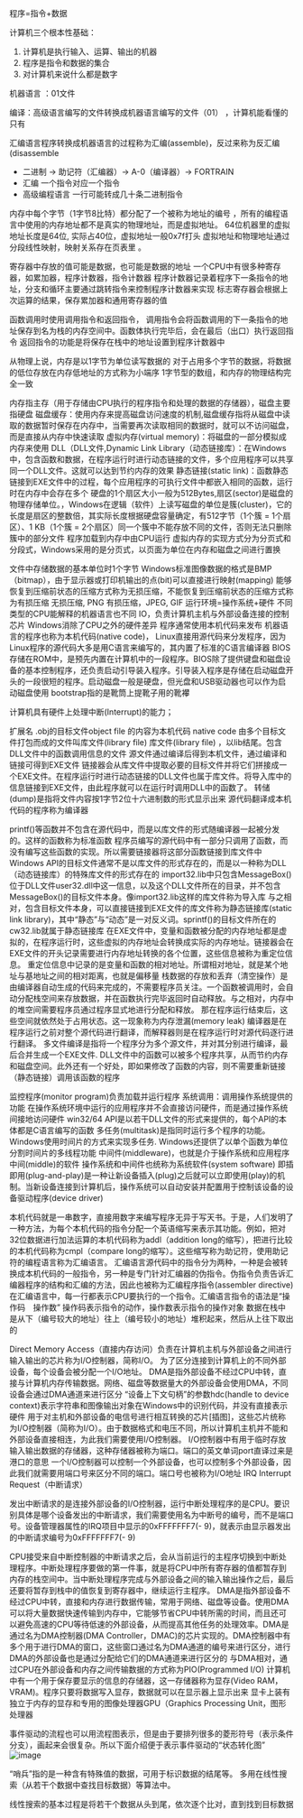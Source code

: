 程序=指令+数据 

计算机三个根本性基础：  

1. 计算机是执行输入、运算、输出的机器  
2. 程序是指令和数据的集合 
3. 对计算机来说什么都是数字 



机器语言 ：01文件

编译：高级语言编写的文件转换成机器语言编写的文件（01）  ，计算机能看懂的只有

汇编语言程序转换成机器语言的过程称为汇编(assemble)，反过来称为反汇编(disassemble 





- 二进制 → 助记符（汇编器）→ A-0（编译器）→ FORTRAIN
- 汇编 一个指令对应一个指令
- 高级编程语言 一行可能转成几十条二进制指令



内存中每个字节（1字节8比特）都分配了一个被称为地址的编号 ，所有的编程语言中使用的内存地址都不是真实的物理地址，而是虚拟地址。  64位机器里的虚拟地址长度是64位, 实际占40位，虚拟地址一般0x7f打头  虚拟地址和物理地址通过分段线性映射，映射关系存在页表里 。

寄存器中存放的值可能是数据，也可能是数据的地址  一个CPU中有很多种寄存器，如累加器，程序计数器，指令计数器  程序计数器记录着程序下一条指令的地址，分支和循环主要通过跳转指令来控制程序计数器来实现  标志寄存器会根据上次运算的结果，保存累加器和通用寄存器的值 

函数调用时使用调用指令和返回指令，  调用指令会将函数调用的下一条指令的地址保存到名为栈的内存空间中。函数体执行完毕后，会在最后（出口）执行返回指令  返回指令的功能是将保存在栈中的地址设置到程序计数器中 





从物理上说，内存是以1字节为单位读写数据的
对于占用多个字节的数据，将数据的低位存放在内存低地址的方式称为小端序
1字节型的数组，和内存的物理结构完全一致

内存指主存（用于存储由CPU执行的程序指令和处理的数据的存储器），磁盘主要指硬盘
磁盘缓存：使用内存来提高磁盘访问速度的机制,磁盘缓存指将从磁盘中读取的数据暂时保存在内存中，当需要再次读取相同的数据时，就可以不访问磁盘，而是直接从内存中快速读取
虚拟内存(virtual memory)：将磁盘的一部分模拟成内存来使用
DLL（DLL文件,Dynamic Link Library（动态链接库）：在Windows中，包含函数和数据，在程序运行时进行动态链接的文件，多个应用程序可以共享同一个DLL文件。这就可以达到节约内存的效果
静态链接(static link)：函数静态链接到EXE文件中的过程，每个应用程序的可执行文件中都嵌入相同的函数，运行时在内存中会存在多个
硬盘的1个扇区大小一般为512Bytes,扇区(sector)是磁盘的物理存储单位。，Windows在逻辑（软件）上读写磁盘的单位是簇(cluster)，它的长度是扇区的整数倍，其实际长度根据硬盘容量确定，有512字节（1个簇 = 1个扇区）、1 KB（1个簇 = 2个扇区）同一个簇中不能存放不同的文件，否则无法只删除簇中的部分文件
程序加载到内存中由CPU运行
虚拟内存的实现方式分为分页式和分段式，Windows采用的是分页式，以页面为单位在内存和磁盘之间进行置换


文件中存储数据的基本单位时1个字节
Windows标准图像数据的格式是BMP（bitmap），由于显示器或打印机输出的点(bit)可以直接进行映射(mapping) 
能够恢复到压缩前状态的压缩方式称为无损压缩，不能恢复到压缩前状态的压缩方式称为有损压缩
无损压缩, PNG
有损压缩，JPEG, GIF
运行环境=操作系统+硬件
不同类型的CPU能解释的机器语言也不同
IO，负责计算机主机与外部设备连接的控制芯片
Windows消除了CPU之外的硬件差异
程序通常使用本机代码来发布
机器语言的程序也称为本机代码(native code)，
Linux直接用源代码来分发程序，因为Linux程序的源代码大多是用C语言来编写的，其内置了标准的C语言编译器
BIOS存储在ROM中，是预先内置在计算机中的一段程序。BIOS除了提供键盘和磁盘设备的基本控制程序，还负责启动引导装入程序。引导装入程序是存储在启动磁盘开头的一段很短的程序。启动磁盘一般是硬盘，但光盘和USB驱动器也可以作为启动磁盘使用
bootstrap指的是靴筒上提靴子用的靴襻

计算机具有硬件上处理中断(Interrupt)的能力；

扩展名 .obj的目标文件object file 的内容为本机代码 native code
由多个目标文件打包而成的文件叫库文件(library file)
库文件(library file) ，以lib结尾。包含DLL文件中的函数调用信息的文件
源文件通过编译后得到本机文件，通过编译和链接可得到EXE文件
链接器会从库文件中提取必要的目标文件并将它们拼接成一个EXE文件。在程序运行时进行动态链接的DLL文件也属于库文件。将导入库中的信息链接到EXE文件，由此程序就可以在运行时调用DLL中的函数了。
转储(dump)是指将文件内容按1字节2位十六进制数的形式显示出来
源代码翻译成本机代码的程序称为编译器

printf()等函数并不包含在源代码中，而是以库文件的形式随编译器一起被分发的。这样的函数称为标准函数
程序员编写的源代码中有一部分只调用了函数，而没有编写这些函数的实现。所以需要链接器将这部分函数链接到库文件中
Windows API的目标文件通常不是以库文件的形式存在的，而是以一种称为DLL（动态链接库）的特殊库文件的形式存在的
import32.lib中只包含MessageBox()位于DLL文件user32.dll中这一信息，以及这个DLL文件所在的目录，并不包含MessageBox()的目标文件本身。像import32.lib这样的库文件称为导入库
与之相对，包含目标文件本身，可以直接链接到EXE文件的库文件称为静态链接库(static link library)，其中“静态”与“动态”是一对反义词。sprintf()的目标文件所在的cw32.lib就属于静态链接库
在EXE文件中，变量和函数被分配的内存地址都是虚拟的，在程序运行时，这些虚拟的内存地址会转换成实际的内存地址。链接器会在EXE文件的开头记录需要进行内存地址转换的各个位置，这些信息被称为重定位信息。
重定位信息中记录的是变量和函数的相对地址。所谓相对地址，就是某个地址与基地址之间的相对距离，也就是偏移量
栈数据的存放和丢弃（清空操作）是由编译器自动生成的代码来完成的，不需要程序员关注。一个函数被调用时，会自动分配栈空间来存放数据，并在函数执行完毕返回时自动释放。与之相对，内存中的堆空间需要程序员通过程序显式地进行分配和释放。
那在程序运行结束后，这些空间就依然处于占用状态。这一现象称为内存泄漏(memory leak)
编译器是在程序运行之前对整个源代码进行翻译，而解释器则是在程序运行时对源代码逐行进行翻译。
多文件编译是指将一个程序分为多个源文件，并对其分别进行编译，最后合并生成一个EXE文件.
DLL文件中的函数可以被多个程序共享，从而节约内存和磁盘空间。此外还有一个好处，即如果修改了函数的内容，则不需要重新链接（静态链接）调用该函数的程序


监控程序(monitor program)负责加载并运行程序
系统调用：调用操作系统提供的功能
在操作系统环境中运行的应用程序并不会直接访问硬件，而是通过操作系统间接地访问硬件
win32/64 API是以若干DLL文件的形式来提供的，每个API的本体都是C语言编写的函数
多任务(multitask)是指同时运行多个程序的功能。Windows使用时间片的方式来实现多任务.
Windows还提供了以单个函数为单位分割时间片的多线程功能
中间件(middleware)，也就是介于操作系统和应用程序中间(middle)的软件
操作系统和中间件也统称为系统软件(system software)
即插即用(plug-and-play)是一种让新设备插入(plug)之后就可以立即使用(play)的机制。当新设备连接到计算机后，操作系统可以自动安装并配置用于控制该设备的设备驱动程序(device driver)


本机代码就是一串数字，直接用数字来编写程序无异于写天书。于是，人们发明了一种方法，为每个本机代码的指令分配一个英语缩写来表示其功能。例如，把对32位数据进行加法运算的本机代码称为addl（addition long的缩写），把进行比较的本机代码称为cmpl（compare long的缩写）。这些缩写称为助记符，使用助记符的编程语言称为汇编语言。
汇编语言源代码中的指令分为两种，一种是会被转换成本机代码的一般指令，另一种是专门针对汇编器的伪指令。伪指令负责告诉汇编器程序的结构和汇编的方法，因此也被称为汇编程序指令(assembler directive)
在汇编语言中，每一行都表示CPU要执行的一个指令。汇编语言指令的语法是“操作码　操作数”
操作码表示指令的动作，操作数表示指令的操作对象
数据在栈中是从下（编号较大的地址）往上（编号较小的地址）堆积起来，然后从上往下取出的


Direct Memory Access（直接内存访问）负责在计算机主机与外部设备之间进行输入输出的芯片称为I/O控制器，简称I/O。
为了区分连接到计算机上的不同外部设备，每个设备会被分配一个I/O地址。
DMA是指外部设备不经过CPU中转，直接与计算机内存传输数据。网络、磁盘等数据量大的外部设备会使用DMA，不同设备会通过DMA通道来进行区分
“设备上下文句柄”的参数hdc(handle to device context)表示字符串和图像输出对象在Windows中的识别代码，并没有直接表示硬件
用于对主机和外部设备的电信号进行相互转换的芯片[插图]，这些芯片统称为I/O控制器（简称为I/O）。由于数据格式和电压不同，所以计算机主机并不能和外部设备直接相连，为此我们需要使用I/O控制器。
I/O控制器中有用于临时存放输入输出数据的存储器，这种存储器被称为端口。端口的英文单词port直译过来是港口的意思
一个I/O控制器可以控制一个外部设备，也可以控制多个外部设备，因此我们就需要用端口号来区分不同的端口。端口号也被称为I/O地址
IRQ Interrupt Request（中断请求）

发出中断请求的是连接外部设备的I/O控制器，运行中断处理程序的是CPU。要识别具体是哪个设备发出的中断请求，我们需要使用名为中断号的编号，而不是端口号。设备管理器属性的IRQ项目中显示的0xFFFFFFF7(- 9)，就表示由显示器发出的中断请求编号为0xFFFFFFF7(- 9)

CPU接受来自中断控制器的中断请求之后，会从当前运行的主程序切换到中断处理程序。中断处理程序要做的第一件事，就是将CPU中所有寄存器的值都暂存到内存的栈空间中。当中断处理程序完成与外部设备之间的输入输出操作之后，最后还要将暂存到栈中的值恢复到寄存器中，继续运行主程序。
DMA是指外部设备不经过CPU中转，直接和内存进行数据传输，常用于网络、磁盘等设备。使用DMA可以将大量数据快速传输到内存中，它能够节省CPU中转所需的时间，而且还可以避免高速的CPU等待低速的外部设备，从而提高其他任务的处理效率。DMA是通过名为DMA控制器(DMA Controller，DMAC)的芯片实现的。DMA控制器中有多个用于进行DMA的窗口，这些窗口通过名为DMA通道的编号来进行区分，进行DMA的外部设备也是通过分配给它们的DMA通道来进行区分的
与DMA相对，通过CPU在外部设备和内存之间传输数据的方式称为PIO(Programmed I/O)
计算机中有一个用于保存要显示的信息的存储器，这一存储器称为显存(Video RAM，VRAM)。程序只要将数据写入显存，数据就可以在显示器上显示出来
显卡上装有独立于内存的显存和专用的图像处理器GPU（Graphics Processing Unit，图形处理器



事件驱动的流程也可以用流程图表示，但是由于要排列很多的菱形符号（表示条件分支），画起来会很复杂。所以下面介绍便于表示事件驱动的“状态转化图”  ![image](eab34bd1b27cdb02487e7bff/6b6e47c4866b61b38577ad39.png)

  “哨兵”指的是一种含有特殊值的数据，可用于标识数据的结尾等。  多用在线性搜索（从若干个数据中查找目标数据）等算法中。

线性搜索的基本过程是将若干个数据从头到尾，依次逐个比对，直到找到目标数据  